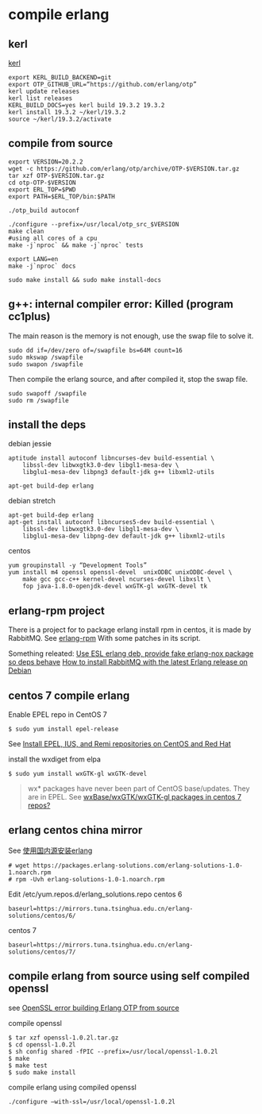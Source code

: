 # compile erlang

## kerl
[kerl](https://github.com/kerl/kerl)

``` shell
export KERL_BUILD_BACKEND=git
export OTP_GITHUB_URL=“https://github.com/erlang/otp”
kerl update releases
kerl list releases
KERL_BUILD_DOCS=yes kerl build 19.3.2 19.3.2
kerl install 19.3.2 ~/kerl/19.3.2
source ~/kerl/19.3.2/activate
```

## compile from source

``` shell
export VERSION=20.2.2
wget -c https://github.com/erlang/otp/archive/OTP-$VERSION.tar.gz
tar xzf OTP-$VERSION.tar.gz
cd otp-OTP-$VERSION
export ERL_TOP=$PWD
export PATH=$ERL_TOP/bin:$PATH

./otp_build autoconf

./configure --prefix=/usr/local/otp_src_$VERSION
make clean
#using all cores of a cpu
make -j`nproc` && make -j`nproc` tests

export LANG=en
make -j`nproc` docs

sudo make install && sudo make install-docs
```

## g++: internal compiler error: Killed (program cc1plus)
The main reason is the memory is not enough, use the swap file to solve it.

``` shell
sudo dd if=/dev/zero of=/swapfile bs=64M count=16
sudo mkswap /swapfile
sudo swapon /swapfile
```

Then compile the erlang source, and after compiled it, stop the swap file.

``` shell
sudo swapoff /swapfile
sudo rm /swapfile
```


## install the deps
debian jessie
``` shell
aptitude install autoconf libncurses-dev build-essential \
    libssl-dev libwxgtk3.0-dev libgl1-mesa-dev \
    libglu1-mesa-dev libpng3 default-jdk g++ libxml2-utils

apt-get build-dep erlang
```
debian stretch
```shell
apt-get build-dep erlang
apt-get install autoconf libncurses5-dev build-essential \
    libssl-dev libwxgtk3.0-dev libgl1-mesa-dev \
    libglu1-mesa-dev libpng-dev default-jdk g++ libxml2-utils
```

centos

``` shell
yum groupinstall -y “Development Tools”
yum install m4 openssl openssl-devel  unixODBC unixODBC-devel \
	make gcc gcc-c++ kernel-devel ncurses-devel libxslt \
	fop java-1.8.0-openjdk-devel wxGTK-gl wxGTK-devel tk
```

## erlang-rpm project
There is a project for to package erlang install rpm in centos, it is made by RabbitMQ.
See [erlang-rpm](https://github.com/rabbitmq/erlang-rpm)
With some patches in its script.

Something releated:
[Use ESL erlang deb, provide fake erlang-nox package so deps behave](https://gist.github.com/RJ/2284940)
[How to install RabbitMQ with the latest Erlang release on Debian](https://blog.eriksen.com.br/en/how-install-rabbitmq-latest-erlang-release-debian)


## centos 7 compile erlang

Enable EPEL repo in CentOS 7
``` shell
$ sudo yum install epel-release
```
See [Install EPEL, IUS, and Remi repositories on CentOS and Red Hat](https://support.rackspace.com/how-to/install-epel-and-additional-repositories-on-centos-and-red-hat/)

install the wxdiget from elpa

``` shell
$ sudo yum install wxGTK-gl wxGTK-devel
```
> wx* packages have never been part of CentOS base/updates. They are in EPEL.
See [wxBase/wxGTK/wxGTK-gl packages in centos 7 repos?](https://www.centos.org/forums/viewtopic.php?t=50620)



## erlang centos china mirror
See [使用国内源安装erlang](http://www.jianshu.com/p/27197d58e94c)

``` shell
# wget https://packages.erlang-solutions.com/erlang-solutions-1.0-1.noarch.rpm
# rpm -Uvh erlang-solutions-1.0-1.noarch.rpm
```
Edit /etc/yum.repos.d/erlang_solutions.repo
centos 6

``` shell
baseurl=https://mirrors.tuna.tsinghua.edu.cn/erlang-solutions/centos/6/
```

centos 7
``` shell
baseurl=https://mirrors.tuna.tsinghua.edu.cn/erlang-solutions/centos/7/
```

## compile erlang from source using self compiled openssl
see [OpenSSL error building Erlang OTP from source](https://stackoverflow.com/questions/6618233/openssl-error-building-erlang-otp-from-source)

compile openssl
``` shell
$ tar xzf openssl-1.0.2l.tar.gz
$ cd openssl-1.0.2l
$ sh config shared -fPIC --prefix=/usr/local/openssl-1.0.2l
$ make
$ make test
$ sudo make install
```

compile erlang using compiled openssl

``` shell
./configure —with-ssl=/usr/local/openssl-1.0.2l
```
